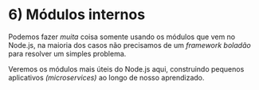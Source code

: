 # 6) Módulos internos

Podemos fazer *muita* coisa somente usando os módulos que vem no Node.js, na maioria dos casos não precisamos de um *framework boladão* para resolver um simples problema.

Veremos os módulos mais úteis do Node.js aqui, construindo pequenos aplicativos *(microservices)* ao longo de nosso aprendizado.



